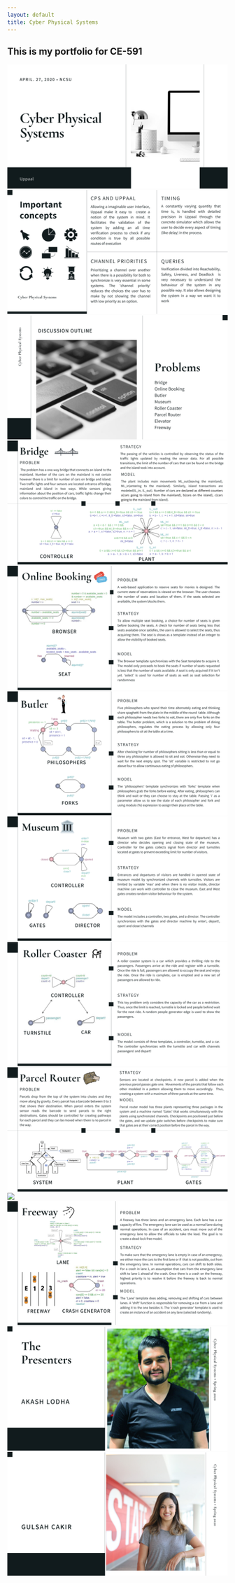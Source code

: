 ```yaml
---
layout: default
title: Cyber Physical Systems
---
```


## This is my portfolio for CE-591

![](./CPS/1.jpg)
![](./CPS/2.jpg)
![](./CPS/3.jpg)
![](./CPS/4.jpg)
![](./CPS/5.jpg)
![](./CPS/6.jpg)
![](./CPS/7.jpg)
![](./CPS/8.jpg)
![](./CPS/9.jpg)
![](./CPS/10.jpg)
![](./CPS/11.jpg)
![](./CPS/12.jpg)
![](./CPS/13.jpg)
